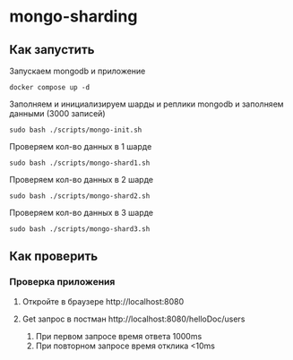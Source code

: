 # mongo-sharding

## Как запустить

Запускаем mongodb и приложение

```shell
docker compose up -d
```

Заполняем и инициализируем шарды и реплики mongodb и заполняем данными (3000 записей)

```shell
sudo bash ./scripts/mongo-init.sh
```

Проверяем кол-во данных в 1 шарде
```shell
sudo bash ./scripts/mongo-shard1.sh
```

Проверяем кол-во данных в 2 шарде
```shell
sudo bash ./scripts/mongo-shard2.sh
```

Проверяем кол-во данных в 3 шарде
```shell
sudo bash ./scripts/mongo-shard3.sh
```

## Как проверить

### Проверка приложения

1) Откройте в браузере http://localhost:8080

2) Get запрос в постман http://localhost:8080/helloDoc/users
   1. При первом запросе время ответа 1000ms
   2. При повторном запросе время отклика <10ms